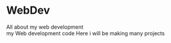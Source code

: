 # WebDev
All about my web development
<br>
my Web development code
Here i will be making many projects
